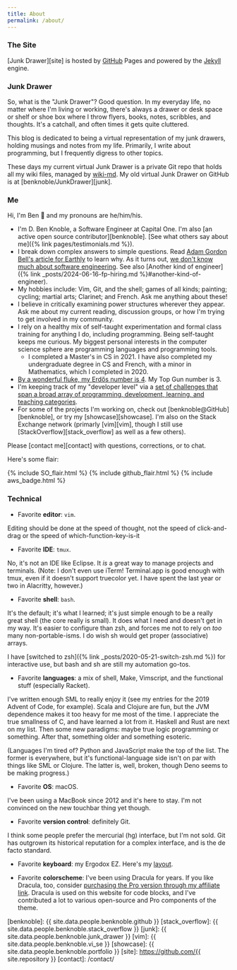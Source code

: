 ```yaml
---
title: About
permalink: /about/
---
```

### The Site

[Junk Drawer][site] is hosted by [GitHub][github] Pages and powered by the
[Jekyll][jekyll] engine.

### Junk Drawer

So, what is the "Junk Drawer"? Good question. In my everyday life, no matter
where I'm living or working, there's always a drawer or desk space or shelf or
shoe box where I throw flyers, books, notes, scribbles, and thoughts. It's a
catchall, and often times it gets quite cluttered.

This blog is dedicated to being a virtual representation of my junk drawers,
holding musings and notes from my life. Primarily, I write about programming,
but I frequently digress to other topics.

These days my current virtual Junk Drawer is a private Git repo that holds all
my wiki files, managed by [wiki-md](https://github.com/benknoble/wiki-md). My
old virtual Junk Drawer on GitHub is at [benknoble/JunkDrawer][junk].

### Me

Hi, I'm Ben :wave: and my pronouns are he/him/his.

- I'm D. Ben Knoble, a Software Engineer at Capital One. I'm also [an active
  open source contributor][benknoble]. [See what others say about me]({% link
  pages/testimonials.md %}).
- I break down complex answers to simple questions. Read [Adam Gordon Bell's
  article for Earthly](https://earthly.dev/blog/thought-leaders/) to learn why.
  As it turns out, [we don't know much about software
  engineering](https://www.hillelwayne.com/talks/ese/). See also [Another kind
  of engineer]({% link _posts/2024-06-16-fp-hiring.md %}#another-kind-of-engineer).
- My hobbies include: Vim, Git, and the shell; games of all kinds; painting;
  cycling; martial arts; Clarinet; and French. Ask me anything about these!
- I believe in critically examining power structures wherever they appear. Ask
  me about my current reading, discussion groups, or how I'm trying to get
  involved in my community.
- I rely on a healthy mix of self-taught experimentation and formal class
  training for anything I do, including programming. Being self-taught keeps me
  curious. My biggest personal interests in the computer science sphere are
  programming languages and programming tools.
    - I completed a Master's in CS in 2021. I have also completed my
      undergraduate degree in CS and French, with a minor in Mathematics, which
      I completed in 2020.
- [By a wonderful fluke, my Erdős number is 4](https://sites.google.com/site/dicksites/). My Top Gun number is 3.
- I'm keeping track of my "developer level" via a [set of challenges that span a
  broad array of programming, development, learning, and teaching
  categories](https://benknoble.github.io/level-up/).
- For some of the projects I'm working on, check out
  [benknoble@GitHub][benknoble], or try my [showcase][showcase]. I'm also on the
  Stack Exchange network (primarly [vim][vim], though I still use
  [StackOverflow][stack_overflow] as well as a few others).

Please [contact me][contact] with questions, corrections, or to chat.

Here's some flair:

{% include SO_flair.html %}
{% include github_flair.html %}
{% include aws_badge.html %}

### Technical

- Favorite __editor__: `vim`.

Editing should be done at the speed of thought, not the speed of click-and-drag
or the speed of which-function-key-is-it

- Favorite __IDE__: `tmux`.

No, it's not an IDE like Eclipse. It *is* a great way to manage projects and
terminals. (Note: I don't even use iTerm! Terminal.app is good enough with tmux,
even if it doesn't support truecolor yet. I have spent the last year or two in
Alacritty, however.)

- Favorite __shell__: `bash`.

It's the default; it's what I learned; it's just simple enough to be a really
great shell (the core really is small). It does what I need and doesn't get in
my way. It's easier to configure than zsh, and forces me not to rely on *too*
many non-portable-isms. I do wish sh would get proper (associative) arrays.

I have [switched to zsh]({% link _posts/2020-05-21-switch-zsh.md %}) for
interactive use, but bash and sh are still my automation go-tos.

- Favorite __languages__: a mix of shell, Make, Vimscript, and the
functional stuff (especially Racket).

I've written enough SML to really enjoy it (see my entries for the 2019 Advent
of Code, for example). Scala and Clojure are fun, but the JVM dependence makes
it too heavy for me most of the time. I appreciate the true smallness of C, and
have learned a lot from it. Haskell and Rust are next on my list. Then some new
paradigms: maybe true logic programming or something. After that, something
older and something esoteric.

(Languages I'm tired of? Python and JavaScript make the top of the list. The
former is everywhere, but it's functional-language side isn't on par with things
like SML or Clojure. The latter is, well, broken, though Deno seems to be making
progress.)

- Favorite __OS__: macOS.

I've been using a MacBook since 2012 and it's here to stay. I'm not convinced on
the new touchbar thing yet though.

- Favorite __version control__: definitely Git.

I think some people prefer the mercurial (hg) interface, but I'm not sold. Git
has outgrown its historical reputation for a complex interface, and is the de
facto standard.

- Favorite **keyboard**: my Ergodox EZ. Here's my
[layout](https://configure.zsa.io/ergodox-ez/layouts/BNalB/latest/0).

- Favorite __colorscheme__: I've been using Dracula for years. If you like
Dracula, too, consider [purchasing the Pro version through my affiliate
link](https://gumroad.com/a/968545299/tPfIDt). Dracula is used on this website
for code blocks, and I've contributed a lot to various open-source and Pro
components of the theme.

<!-- Links -->
[github]: https://github.com/
[jekyll]: http://jekyllrb.com
[benknoble]: {{ site.data.people.benknoble.github }}
[stack_overflow]: {{ site.data.people.benknoble.stack_overflow }}
[junk]: {{ site.data.people.benknoble.junk_drawer }}
[vim]: {{ site.data.people.benknoble.vi_se }}
[showcase]: {{ site.data.people.benknoble.portfolio }}
[site]: https://github.com/{{ site.repository }}
[contact]: /contact/
